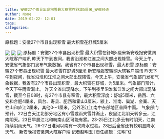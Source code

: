 ```yaml
---
title: 安徽27个市县出现积雪最大积雪在舒城5厘米_安徽频道
author: None
date: 2019-02-22- 12:01
tags: 
categories: 
---
```

原标题：安徽27个市县出现积雪 最大积雪在舒城5厘米
<!-- more -->
                
<img align="center" border="0" src="http://p3.ifengimg.com/fck/2019_08/f8aa7fad8a48673_w700_h933.jpg" />
                
<img align="center" border="0" src="http://p3.ifengimg.com/fck/2019_08/49174634508be59_w700_h525.jpg" />
            
<img align="center" border="0" src="http://p2.ifengimg.com/a/2016/0810/204c433878d5cf9size1_w16_h16.png" />
原标题：安徽27个市县出现积雪 最大积雪在舒城5厘米新安晚报安徽网大皖客户端讯 昨天下午到夜间，我省沿淮和江淮之间大部出现降雪。今天上午，安徽省气象部门发布气象数据，我省有27个市县出现积雪，最大积雪
原标题：安徽27个市县出现积雪 最大积雪在舒城5厘米
新安晚报安徽网大皖客户端讯 昨天下午到夜间，我省沿淮和江淮之间大部出现降雪。今天上午，安徽省气象部门发布气象数据，我省有27个市县出现积雪，最大积雪在舒城，为5厘米。气象部门预计，今天下午雨雪渐止。
昨天全省出现降水，下午到夜里沿淮和江淮之间大部出现降雪，截至今日08时，有27个市县有积雪，最大积雪深度：舒城5厘米，岳西、六安和合肥4厘米，凤台、寿县、肥西和霍山3厘米，颍上、淮南、巢湖、金寨、天柱山和庐江2厘米，其他0～1厘米。另外沿江江南中东部地区普降中雨。
气象部门预计，22日白天江北部分地区有小雪或雨夹雪并渐止，夜里江北阴天转多云，江南阴天。23日早晨江北和皖南山区可能有雾。23-25日江北多云有时阴天，江南持续阴雨天气。26-27日淮河以南有一次降水过程。28日后全省还有较明显降水天气。
新安晚报安徽网大皖客户端 记者赵明玉
[责任编辑：汪明飞]
            
